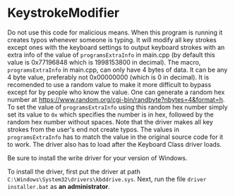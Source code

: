 # KeystrokeModifier

Do not use this code for malicious means. When this program is running it creates typos whenever someone is typing. It will modify all key strokes except ones with the keyboard settings to output keyboard strokes with an extra info of the value of `programsExtraInfo` in main.cpp (by default this value is 0x77196848 which is 1998153800 in decimal). The macro, `programsExtraInfo` in main.cpp, can only have 4 bytes of data. It can be any 4 byte value, preferably not 0x00000000 (which is 0 in decimal). It is recomended to use a random value to make it more  difficult to bypass except for by people who know the value. One can generate a random hex number at https://www.random.org/cgi-bin/randbyte?nbytes=4&format=h. To set the value of `programsExtraInfo` using this random hex number simply set its value to `0x` which specifies the number is in hex, followed by the random hex number without spaces.
Note that the driver makes all key strokes from the user's end not create typos. The values in `programsExtraInfo` has to match the value in the original source code for it to work. The driver also has to load after the Keyboard Class driver loads.

Be sure to install the write driver for your version of Windows.

To install the driver, first put the driver at path `C:\Windows\System32\drivers\kbddrive.sys`. Next, run the file `driver installer.bat` as **an administrator**.
